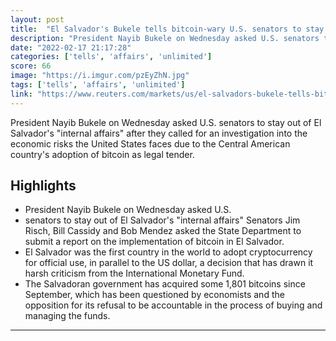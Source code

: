 ```yaml
---
layout: post
title:  "El Salvador's Bukele tells bitcoin-wary U.S. senators to stay out of internal affairs"
description: "President Nayib Bukele on Wednesday asked U.S. senators to stay out of El Salvador's \"internal affairs\" after they called for an investigation into the economic risks the United States faces due to the Central American country's adoption of bitcoin as legal tender."
date: "2022-02-17 21:17:28"
categories: ['tells', 'affairs', 'unlimited']
score: 66
image: "https://i.imgur.com/pzEyZhN.jpg"
tags: ['tells', 'affairs', 'unlimited']
link: "https://www.reuters.com/markets/us/el-salvadors-bukele-tells-bitcoin-wary-us-senators-stay-out-internal-affairs-2022-02-17/"
---
```


President Nayib Bukele on Wednesday asked U.S. senators to stay out of El Salvador's \"internal affairs\" after they called for an investigation into the economic risks the United States faces due to the Central American country's adoption of bitcoin as legal tender.

## Highlights

- President Nayib Bukele on Wednesday asked U.S.
- senators to stay out of El Salvador's "internal affairs" Senators Jim Risch, Bill Cassidy and Bob Mendez asked the State Department to submit a report on the implementation of bitcoin in El Salvador.
- El Salvador was the first country in the world to adopt cryptocurrency for official use, in parallel to the US dollar, a decision that has drawn it harsh criticism from the International Monetary Fund.
- The Salvadoran government has acquired some 1,801 bitcoins since September, which has been questioned by economists and the opposition for its refusal to be accountable in the process of buying and managing the funds.

---
